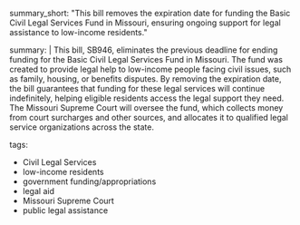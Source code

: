 summary_short: "This bill removes the expiration date for funding the Basic Civil Legal Services Fund in Missouri, ensuring ongoing support for legal assistance to low-income residents."

summary: |
  This bill, SB946, eliminates the previous deadline for ending funding for the Basic Civil Legal Services Fund in Missouri. The fund was created to provide legal help to low-income people facing civil issues, such as family, housing, or benefits disputes. By removing the expiration date, the bill guarantees that funding for these legal services will continue indefinitely, helping eligible residents access the legal support they need. The Missouri Supreme Court will oversee the fund, which collects money from court surcharges and other sources, and allocates it to qualified legal service organizations across the state.

tags:
  - Civil Legal Services
  - low-income residents
  - government funding/appropriations
  - legal aid
  - Missouri Supreme Court
  - public legal assistance
